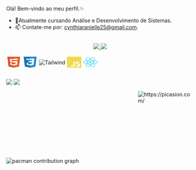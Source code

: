 Olá! Bem-vindo ao meu perfil.✨

- 🌸Atualmente cursando Análise e Desenvolvimento de Sistemas.  
- 📫 Contate-me por: cynthiaranielle25@gmail.com.


##

<div align="center">
  <a href="">
    <img height="170em" src="https://github-readme-stats.vercel.app/api?username=SraCynthia&theme=swift&show_icons=true"/>
    <img height="170em" src="https://github-readme-stats.vercel.app/api/top-langs/?username=SraCynthia&layout=compact&langs_count=7&theme=swift"/>
  </a>
</div>

  
<div style="display: inline_block"><br>
  <img align="center" alt="HTML" height="30" width="40" src="https://raw.githubusercontent.com/devicons/devicon/master/icons/html5/html5-original.svg">
  <img align="center" alt="CSS" height="30" width="40" src="https://raw.githubusercontent.com/devicons/devicon/master/icons/css3/css3-original.svg">
  <img align="center" alt="Tailwind" height="30" width="40" src="https://cdn.jsdelivr.net/gh/devicons/devicon@latest/icons/tailwindcss/tailwindcss-original.svg">
  <img align="center" alt="Js" height="30" width="40" src="https://raw.githubusercontent.com/devicons/devicon/master/icons/javascript/javascript-plain.svg">
  <img align="center" alt="React" height="30" width="40" src="https://raw.githubusercontent.com/devicons/devicon/master/icons/react/react-original.svg">

   
  ##

  
</div> 
 
<div> 
  <a href = "mailto:cynthiaranielle25@gmail.com"><img src="https://img.shields.io/badge/-Gmail-%23333?style=for-the-badge&logo=gmail&logoColor=white" target="_blank"></a>
  <a href="https://www.linkedin.com/in/cynthia-ranielle-17662a246/" target="_blank"><img src="https://img.shields.io/badge/-LinkedIn-%230077B5?style=for-the-badge&logo=linkedin&logoColor=white" target="_blank"></a> 
 
</div>

<a href="https://picasion.com/"><img align="right" src="https://i.picasion.com/pic92/85a29b5019101495c7e7887324d786cc.gif" width="150" height="150" border="0" alt="https://picasion.com/" /></a><br /><a href="https://picasion.com/"></a>
<br clear="both">
##

<picture>
  <source media="(prefers-color-scheme: dark)" srcset="https://raw.githubusercontent.com/cynthia/cynthia/output/pacman-contribution-graph-dark.svg">
  <source media="(prefers-color-scheme: light)" srcset="https://raw.githubusercontent.com/cynthia/cynthia/output/pacman-contribution-graph.svg">
  <img alt="pacman contribution graph" src="https://raw.githubusercontent.com/cynthia/cynthia/output/pacman-contribution-graph.svg">
</picture>

###





